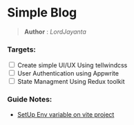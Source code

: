 # Simple Blog 
> **Author** : *LordJayanta*

### Targets:
<div><input type='checkbox' /> Create simple UI/UX Using tellwindcss </div>
<div><input type='checkbox'/> User Authentication using Appwrite </div>
<div><input type='checkbox'/> State Managment Using Redux toolkit </div>

### Guide Notes:
- [SetUp Env variable on vite project](./Note/Setup_env.md)